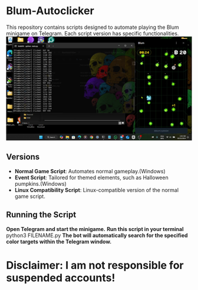 # Blum-Autoclicker
This repository contains scripts designed to automate playing the Blum minigame on Telegram. Each script version has specific functionalities.
![Target Example](image_2024-11-03_19-18-31.png)


## Versions
- **Normal Game Script**: Automates normal gameplay.(Windows)
- **Event Script**: Tailored for themed elements, such as Halloween pumpkins.(Windows)
- **Linux Compatibility Script**: Linux-compatible version of the normal game script.

## Running the Script
  **Open Telegram and start the minigame.**
  **Run this script in your terminal**
       python3 FILENAME.py
  **The bot will automatically search for the specified color targets within the Telegram window.**

# Disclaimer: I am not responsible for suspended accounts!
